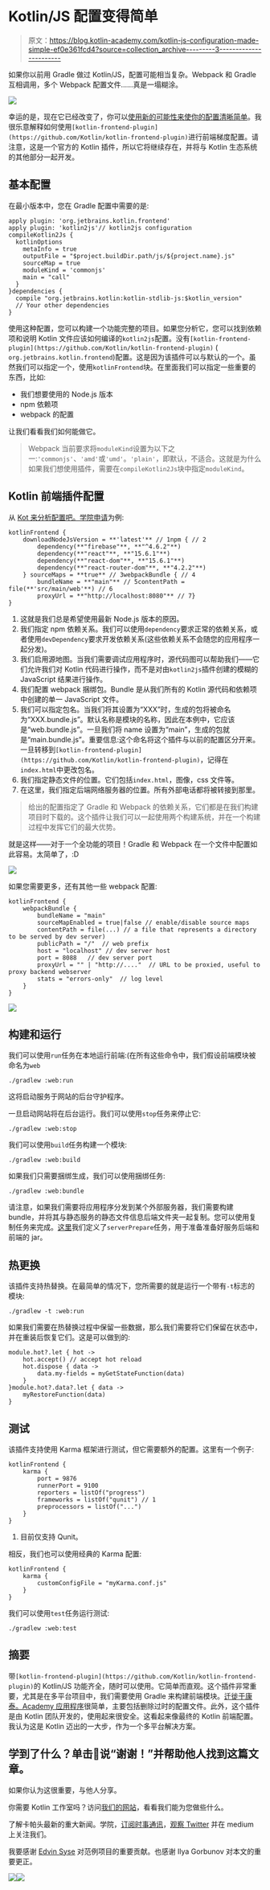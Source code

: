 # Kotlin/JS 配置变得简单

> 原文：<https://blog.kotlin-academy.com/kotlin-js-configuration-made-simple-ef0e361fcd4?source=collection_archive---------3----------------------->

如果你以前用 Gradle 做过 Kotlin/JS，配置可能相当复杂。Webpack 和 Gradle 互相调用，多个 Webpack 配置文件……真是一塌糊涂。

![](img/70a90889cf654d476e522bc9cc385bc2.png)

幸运的是，现在它已经改变了，你可以[使用新的可能性来使你的配置清晰简单](https://github.com/MarcinMoskala/KotlinAcademyApp/commit/a8d6b26ad8effa285b64d59cede7af0360f953d2)。我很乐意解释如何使用`[kotlin-frontend-plugin](https://github.com/Kotlin/kotlin-frontend-plugin)`进行前端梯度配置。请注意，这是一个官方的 Kotlin 插件，所以它将继续存在，并将与 Kotlin 生态系统的其他部分一起开发。

## 基本配置

在最小版本中，您在 Gradle 配置中需要的是:

```
apply plugin: 'org.jetbrains.kotlin.frontend'
apply plugin: 'kotlin2js'// kotlin2js configuration
compileKotlin2Js {
  kotlinOptions 
    metaInfo = true
    outputFile = "$project.buildDir.path/js/${project.name}.js"
    sourceMap = true
    moduleKind = 'commonjs'
    main = "call"
  }
}dependencies {
  compile "org.jetbrains.kotlin:kotlin-stdlib-js:$kotlin_version"
  // Your other dependencies
}
```

使用这种配置，您可以构建一个功能完整的项目。如果您分析它，您可以找到依赖项和说明 Kotlin 文件应该如何编译的`kotlin2js`配置。没有`[kotlin-frontend-plugin](https://github.com/Kotlin/kotlin-frontend-plugin)` ( `org.jetbrains.kotlin.frontend`)配置。这是因为该插件可以与默认的一个。虽然我们可以指定一个，使用`kotlinFrontend`块。在里面我们可以指定一些重要的东西，比如:

*   我们想要使用的 Node.js 版本
*   npm 依赖项
*   webpack 的配置

让我们看看我们如何能做它。

> Webpack 当前要求将`moduleKind`设置为以下之一:`'commonjs'`、`'amd'`或`'umd'`。`'plain'`，即默认，不适合。这就是为什么如果我们想使用插件，需要在`compileKotlin2Js`块中指定`moduleKind`。

## Kotlin 前端插件配置

从 [Kot 来分析配置吧。学院申请](https://github.com/MarcinMoskala/KotlinAcademyApp)为例:

```
kotlinFrontend {
    downloadNodeJsVersion = **'latest'** // 1npm { // 2
        dependency(**"firebase"**, **"^4.6.2"**)
        dependency(**"react"**, **"15.6.1"**)
        dependency(**"react-dom"**, **"15.6.1"**)
        dependency(**"react-router-dom"**, **"4.2.2"**)
    } sourceMaps = **true** // 3webpackBundle { // 4
        bundleName = **"main"** // 5contentPath = file(**'src/main/web'**) // 6
        proxyUrl = **"http://localhost:8080"** // 7}
}
```

1.  这就是我们总是希望使用最新 Node.js 版本的原因。
2.  我们指定 npm 依赖关系。我们可以使用`dependency`要求正常的依赖关系，或者使用`devDependency`要求开发依赖关系(这些依赖关系不会随您的应用程序一起分发)。
3.  我们启用源地图。当我们需要调试应用程序时，源代码图可以帮助我们——它们允许我们对 Kotlin 代码进行操作，而不是对由`kotlin2js`插件创建的模糊的 JavaScript 结果进行操作。
4.  我们配置 webpack 捆绑包。Bundle 是从我们所有的 Kotlin 源代码和依赖项中创建的单一 JavaScript 文件。
5.  我们可以指定包名。当我们将其设置为“XXX”时，生成的包将被命名为“XXX.bundle.js”。默认名称是模块的名称，因此在本例中，它应该是“web.bundle.js”。一旦我们将 name 设置为“main”，生成的包就是“main.bundle.js”。重要信息:这个命名将这个插件与以前的配置区分开来。一旦转移到`[kotlin-frontend-plugin](https://github.com/Kotlin/kotlin-frontend-plugin)`，记得在`index.html`中更改包名。
6.  我们指定静态文件的位置。它们包括`index.html`，图像，css 文件等。
7.  在这里，我们指定后端网络服务器的位置。所有外部电话都将被转接到那里。

> 给出的配置指定了 Gradle 和 Webpack 的依赖关系，它们都是在我们构建项目时下载的。这个插件让我们可以一起使用两个构建系统，并在一个构建过程中发挥它们的最大优势。

就是这样——对于一个全功能的项目！Gradle 和 Webpack 在一个文件中配置如此容易。太简单了，:D

![](img/52e44ad366ea18edcce098bd698ec6d1.png)

如果您需要更多，还有其他一些 webpack 配置:

```
kotlinFrontend {
    webpackBundle {
        bundleName = "main"
        sourceMapEnabled = true|false // enable/disable source maps 
        contentPath = file(...) // a file that represents a directory to be served by dev server)
        publicPath = "/"  // web prefix
        host = "localhost" // dev server host
        port = 8088   // dev server port
        proxyUrl = "" | "http://...."  // URL to be proxied, useful to proxy backend webserver
        stats = "errors-only"  // log level
    }
}
```

[![](img/018370a2476e1ce49e6d3299428b4f2a.png)](https://www.kt.academy/#workshops-offer)

## 构建和运行

我们可以使用`run`任务在本地运行前端:(在所有这些命令中，我们假设前端模块被命名为`web`

```
./gradlew :web:run
```

这将启动服务于网站的后台守护程序。

一旦启动网站将在后台运行。我们可以使用`stop`任务来停止它:

```
./gradlew :web:stop
```

我们可以使用`build`任务构建一个模块:

```
./gradlew :web:build
```

如果我们只需要捆绑生成，我们可以使用捆绑任务:

```
./gradlew :web:bundle
```

请注意，如果我们需要将应用程序分发到某个外部服务器，我们需要构建 bundle，并将其与静态服务的静态文件信息后端文件夹一起复制。您可以使用复制任务来完成。[这里](https://github.com/MarcinMoskala/KotlinAcademyApp)我们定义了`serverPrepare`任务，用于准备准备好服务后端和前端的 jar。

## 热更换

该插件支持热替换。在最简单的情况下，您所需要的就是运行一个带有`-t`标志的模块:

```
./gradlew -t :web:run 
```

如果我们需要在热替换过程中保留一些数据，那么我们需要将它们保留在状态中，并在重装后恢复它们。这是可以做到的:

```
module.hot?.let { hot ->
    hot.accept() // accept hot reload
    hot.dispose { data ->
        data.my-fields = myGetStateFunction(data)
    }
}module.hot?.data?.let { data -> 
    myRestoreFunction(data)
}
```

## 测试

该插件支持使用 Karma 框架进行测试，但它需要额外的配置。这里有一个例子:

```
kotlinFrontend {
    karma {
        port = 9876
        runnerPort = 9100
        reporters = listOf("progress") 
        frameworks = listOf("qunit") // 1
        preprocessors = listOf("...")
    }
}
```

1.  目前仅支持 Qunit。

相反，我们也可以使用经典的 Karma 配置:

```
kotlinFrontend {
    karma {
        customConfigFile = "myKarma.conf.js"
    }
}
```

我们可以使用`test`任务运行测试:

```
./gradlew :web:test
```

## 摘要

带`[kotlin-frontend-plugin](https://github.com/Kotlin/kotlin-frontend-plugin)`的 Kotlin/JS 功能齐全，随时可以使用。它简单而直观。这个插件非常重要，尤其是在多平台项目中，我们需要使用 Gradle 来构建前端模块。[迁徙于康泰。Academy 应用程序](https://github.com/MarcinMoskala/KotlinAcademyApp/commit/a8d6b26ad8effa285b64d59cede7af0360f953d2)很简单，主要包括删除过时的配置文件。此外，这个插件是由 Kotlin 团队开发的，使用起来很安全。这看起来像最终的 Kotlin 前端配置。我认为这是 Kotlin 迈出的一大步，作为一个多平台解决方案。

## 学到了什么？单击👏说“谢谢！”并帮助他人找到这篇文章。

如果你认为这很重要，与他人分享。

你需要 Kotlin 工作室吗？访问[我们的网站](https://www.kt.academy/)，看看我们能为您做些什么。

了解卡帕头最新的重大新闻。学院，[订阅时事通讯](https://kotlin-academy.us17.list-manage.com/subscribe?u=5d3a48e1893758cb5be5c2919&id=d2ba84960a)，[观察 Twitter](https://twitter.com/ktdotacademy) 并在 medium 上关注我们。

我要感谢 [Edvin Syse](https://twitter.com/edvinsyse) 对范例项目的重要贡献。也感谢 Ilya Gorbunov 对本文的重要更正。

[![](img/5ce68714efe3efc036e06786166954ff.png)](http://eepurl.com/diMmGv)![](img/77f73b2843c7321d074810231e681255.png)
